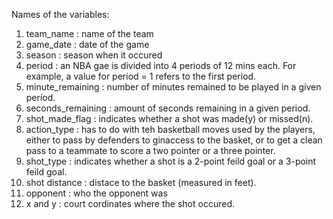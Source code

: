 Names of the variables:
1. team_name : name of the team
2. game_date : date of the game
3. season : season when it occured
4. period : an NBA gae is divided into 4 periods of 12 mins each. For example, a value for period = 1 refers to the first period.
5. minute_remaining : number of minutes remained to be played in a given period.
6. seconds_remaining : amount of seconds remaining in a given period.
7. shot_made_flag : indicates whether a shot was made(y) or missed(n).
8. action_type : has to do with teh basketball moves used by the players, either to pass by defenders to ginaccess to the basket, or to get a clean pass to a teammate to score a two pointer or a three pointer.
9. shot_type : indicates whether a shot is a 2-point feild goal or a 3-point feild goal.
10. shot distance : distace to the basket (measured in feet).
11. opponent : who the opponent was
12. x and y : court cordinates where the shot occured.

